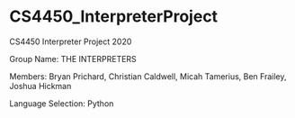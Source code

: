 # CS4450_InterpreterProject
CS4450 Interpreter Project 2020

Group Name: THE INTERPRETERS

Members:
Bryan Prichard, 
Christian Caldwell, 
Micah Tamerius, 
Ben Frailey, 
Joshua Hickman

Language Selection: Python
